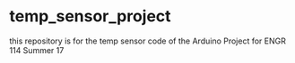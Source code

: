 # temp_sensor_project
this repository is for the temp sensor code of the Arduino Project for ENGR 114 Summer 17
